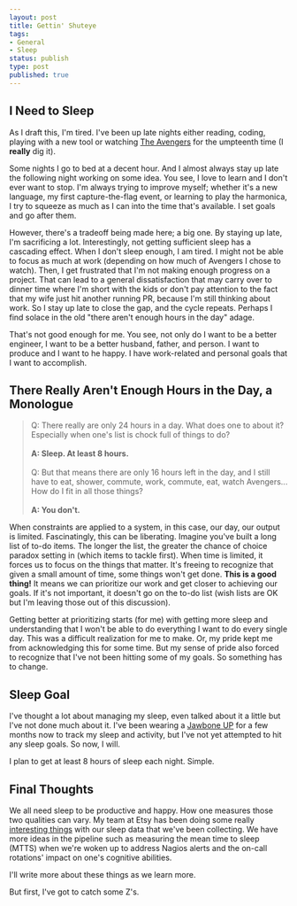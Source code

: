 ```yaml
---
layout: post
title: Gettin' Shuteye
tags:
- General
- Sleep
status: publish
type: post
published: true
---
```


## I Need to Sleep
As I draft this, I'm tired.  I've been up late nights either reading, coding,
playing with a new tool or watching
[The Avengers](http://marvel.com/avengers_movie/) for the umpteenth time
(I **really** dig it).

Some nights I go to bed at a decent hour.  And I almost always stay up late the
following night working on some idea. You see, I love to learn and I don't ever
want to stop.  I'm always trying to improve myself; whether it's a new
language, my first capture-the-flag event, or learning to play the harmonica,
I try to squeeze as much as I can into the time that's available.  I set goals
and go after them.

However, there's a tradeoff being made here; a big one.  By staying up late,
I'm sacrificing a lot.  Interestingly, not getting sufficient sleep has a
cascading effect.  When I don't sleep enough, I am tired.  I might not be
able to focus as much at work (depending on how much of Avengers I chose to
watch).  Then, I get frustrated that I'm not making enough progress on a
project. That can lead to a general dissatisfaction that may carry over to 
dinner time where I'm short with the kids or don't pay attention to the fact
that my wife just hit another running PR, because I'm still thinking about
work.  So I stay up late to close the gap, and the cycle repeats.  Perhaps I
find solace in the old "there aren't enough hours in the day" adage.

That's not good enough for me.  You see, not only do I want to be a better
engineer, I want to be a better husband, father, and person.  I want to produce
and I want to he happy.  I have work-related and personal goals that I want to
accomplish.

## There Really Aren't Enough Hours in the Day, a Monologue

> Q: There really are only 24 hours in a day.  What does one to about it?
> Especially when one's list is chock full of things to do?<br>
> <br>
> **A: Sleep.  At least 8 hours.**<br>
> <br>
> Q: But that means there are only 16 hours left in the day, and I still have to
> eat, shower, commute, work, commute, eat, watch Avengers...  How do I fit in
> all those things?<br>
> <br>
> **A: You don't.**

When constraints are applied to a system, in this case, our day, our output is
limited.  Fascinatingly, this can be liberating.  Imagine you've built a long
list of to-do items.  The longer the list, the greater the chance of choice
paradox setting in (which items to tackle first).  When time is limited, it
forces us to focus on the things that matter.  It's freeing to recognize that
given a small amount of time, some things won't get done.  **This is a good**
**thing!**  It means we can prioritize our work and get closer to achieving our
goals.  If it's not important, it doesn't go on the to-do list (wish lists are
OK but I'm leaving those out of this discussion).

Getting better at prioritizing starts (for me) with getting more sleep and 
understanding that I won't be able to do everything I want to do every single
day.  This was a difficult realization for me to make.  Or, my pride kept me
from acknowledging this for some time.  But my sense of pride also forced to
recognize that I've not been hitting some of my goals.  So something has to
change.


## Sleep Goal
I've thought a lot about managing my sleep, even talked about it a little but
I've not done much about it.  I've been wearing a
[Jawbone UP](https://jawbone.com/up) for a few months now to track my sleep and
activity, but I've not yet attempted to hit any sleep goals.  So now, I will.

I plan to get at least 8 hours of sleep each night.  Simple.

## Final Thoughts
We all need sleep to be productive and happy.  How one measures those two
qualities can vary.  My team at Etsy has been doing some really
[interesting things](http://codeascraft.com/2013/09/28/nagios-sleep-data-and-you/)
with our sleep data that we've been collecting.  We have more ideas in
the pipeline such as measuring the mean time to sleep (MTTS) when we're woken
up to address Nagios alerts and the on-call rotations' impact on one's
cognitive abilities.

I'll write more about these things as we learn more.

But first, I've got to catch some Z's.

